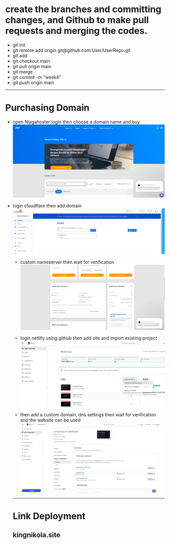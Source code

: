 <h1>
   create the branches and committing changes, and Github to make pull requests and merging the codes.
</h1>
<ul>
<li>git init</li>
<li>git remote add origin git@github.com:User/UserRepo.git</li>
<li>git add</li>
<li>git checkout main</li>
<li>git pull origin main </li>
<li>git merge </li>
<li>git commit -m "week4" </li>
<li>git push origin main </li>
</ul>

<hr>
<h1>Purchasing Domain</h1>
<ul>
  <li>open Niagahoster
login then choose a domain name and buy</li>
  <img src="Asset/Picture1.png">
</ul>
<ul>
  <li>login cloudflare then add domain</li>
   <img src="Asset/Picture6.png"
</ul>
<ul>
   <li>custom nameserver then wait for verification</li>
   <img src="Asset/Picture2.png">
</ul>
<ul>
   <li>login netlify using github then add site and import existing project</li>
   <img src="Asset/Picture3.png">
</ul>
<ul>
   <li>then add a custom domain, dns settings then wait for verification and the website can be used</li>
   <img src="Asset/Picture4.png">
</ul>
   


<hr>
<h1>Link Deployment</h1>
<h2>kingnikola.site</h2>
